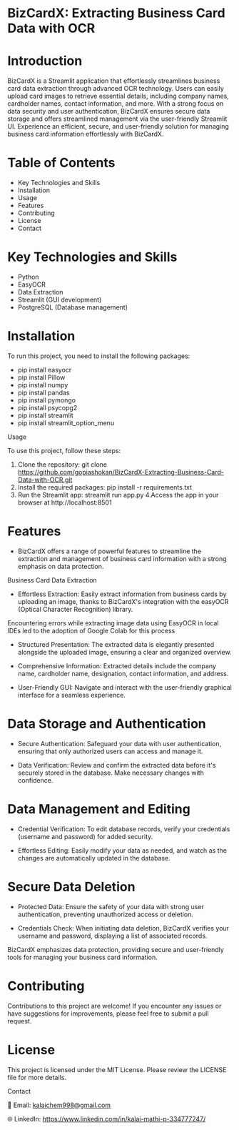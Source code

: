 # BizCardX: Extracting Business Card Data with OCR

# Introduction

 BizCardX is a Streamlit application that effortlessly streamlines business card data extraction through advanced OCR technology. Users can easily upload card images to retrieve essential details, including company names, cardholder names, contact information, and more. With a strong focus on data security and user authentication, BizCardX ensures secure data storage and offers streamlined management via the user-friendly Streamlit UI. Experience an efficient, secure, and user-friendly solution for managing business card information effortlessly with BizCardX.

# Table of Contents

- Key Technologies and Skills
- Installation
- Usage
- Features
- Contributing
- License
- Contact

# Key Technologies and Skills

- Python
- EasyOCR
- Data Extraction
- Streamlit (GUI development)
- PostgreSQL (Database management)

# Installation

To run this project, you need to install the following packages:

- pip install easyocr
- pip install Pillow
- pip install numpy
- pip install pandas
- pip install pymongo
- pip install psycopg2
- pip install streamlit
- pip install streamlit_option_menu

Usage

To use this project, follow these steps:

1. Clone the repository: git clone https://github.com/gopiashokan/BizCardX-Extracting-Business-Card-Data-with-OCR.git
2. Install the required packages: pip install -r requirements.txt
3. Run the Streamlit app: streamlit run app.py
4.Access the app in your browser at http://localhost:8501

# Features

- BizCardX offers a range of powerful features to streamline the extraction and management of business card information with a strong emphasis on data protection.

Business Card Data Extraction

- Effortless Extraction: Easily extract information from business cards by uploading an image, thanks to BizCardX's integration with the easyOCR (Optical Character Recognition) library.

Encountering errors while extracting image data using EasyOCR in local IDEs led to the adoption of 
Google Colab for this process

- Structured Presentation: The extracted data is elegantly presented alongside the uploaded image, ensuring a clear and organized overview.

- Comprehensive Information: Extracted details include the company name, cardholder name, designation, contact information, and address.

- User-Friendly GUI: Navigate and interact with the user-friendly graphical interface for a seamless experience.

# Data Storage and Authentication

- Secure Authentication: Safeguard your data with user authentication, ensuring that only authorized users can access and manage it.

- Data Verification: Review and confirm the extracted data before it's securely stored in the database. Make necessary changes with confidence.

# Data Management and Editing

- Credential Verification: To edit database records, verify your credentials (username and password) for added security.

- Effortless Editing: Easily modify your data as needed, and watch as the changes are automatically updated in the database.

# Secure Data Deletion

- Protected Data: Ensure the safety of your data with strong user authentication, preventing unauthorized access or deletion.

- Credentials Check: When initiating data deletion, BizCardX verifies your username and password, displaying a list of associated records.

 BizCardX emphasizes data protection, providing secure and user-friendly tools for managing your business card information.

# Contributing

 Contributions to this project are welcome! If you encounter any issues or have suggestions for improvements, please feel free to submit a pull request.

# License

This project is licensed under the MIT License. Please review the LICENSE file for more details.

Contact

📧 Email: kalaichem998@gmail.com

🌐 LinkedIn: https://www.linkedin.com/in/kalai-mathi-p-334777247/